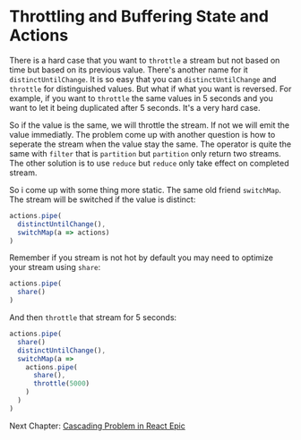 # Throttling and Buffering State and Actions

There is a hard case that you want to `throttle` a stream but not based on time but based on its previous value. There's another name for it `distinctUntilChange`. It is so easy that you can `distinctUntilChange` and `throttle` for distinguished values. But what if what you want is reversed. For example, if you want to `throttle` the same values in 5 seconds and you want to let it being duplicated after 5 seconds. It's a very hard case.

So if the value is the same, we will throttle the stream. If not we will emit the value immediatly. The problem come up with another question is how to seperate the stream when the value stay the same. The operator is quite the same with `filter` that is `partition` but `partition` only return two streams. The other solution is to use `reduce` but `reduce` only take effect on completed stream.

So i come up with some thing more static. The same old friend `switchMap`. The stream will be switched if the value is distinct:

```jsx
actions.pipe(
  distinctUntilChange(),
  switchMap(a => actions)
)
```

Remember if you stream is not hot by default you may need to optimize your stream using `share`:

```jsx
actions.pipe(
  share()
)
```

And then `throttle` that stream for 5 seconds:

```jsx
actions.pipe(
  share()
  distinctUntilChange(),
  switchMap(a =>
    actions.pipe(
      share(),
      throttle(5000)
    )
  )
)
```

Next Chapter: [Cascading Problem in React Epic](CascadingUpdate.md)
